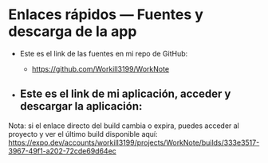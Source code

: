 # Enlaces rápidos — Fuentes y descarga de la app

- Este es el link de las fuentes en mi repo de GitHub:
  - https://github.com/Workill3199/WorkNote

- Este es el link de mi aplicación, acceder y descargar la aplicación:
  - 

Nota: si el enlace directo del build cambia o expira, puedes acceder al proyecto y ver el último build disponible aquí: https://expo.dev/accounts/workill3199/projects/WorkNote/builds/333e3517-3967-49f1-a202-72cde69d64ec